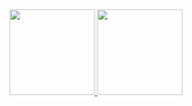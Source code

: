  <div>
  <a href="https://github.com/Foca1">
  <img height="150em" src="https://github-readme-stats.vercel.app/api?username=Foca1&show_icons=true&theme=dracula&hide_border=True&include_all_commits=true&count_private=true"/>
  <img height="150em" src="https://github-readme-stats.vercel.app/api/top-langs/?username=Foca1&layout=compact&theme=dracula&hide_border=True"/>
</div>
